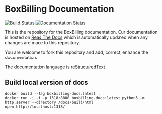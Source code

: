 # BoxBilling Documentation

[![Build Status](https://travis-ci.org/boxbilling/docs.svg?branch=master)](https://travis-ci.org/boxbilling/docs)
[![Documentation Status](https://readthedocs.org/projects/boxbilling/badge/?version=latest)](https://docs.boxbilling.com/en/latest/?badge=latest)

This is the repository for the BoxBilling documentation. Our documentation is
hosted on [Read The Docs](https://readthedocs.org) which is automatically
updated when any changes are made to this repository.

You are welcome to fork this repository and add, correct, enhance the documentation.

The documentation language is [reStructuredText](https://www.sphinx-doc.org/en/master/usage/restructuredtext/index.html)

## Build local version of docs

    docker build --tag boxbilling-docs:latest .
    docker run -i -t -p 1318:8000 boxbilling-docs:latest python3 -m http.server --directory /docs/build/html
    open http://localhost:1318/
